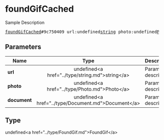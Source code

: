 # foundGifCached

Sample Description

<pre>
<a href="../constructor/foundGifCached.md">foundGifCached</a>#9c750409 url:undefined<a href="../type/string.md">string</a> photo:undefined<a href="../type/Photo.md">Photo</a> document:undefined<a href="../type/Document.md">Document</a> = undefined<a href="../type/FoundGif.md">FoundGif</a>;
</pre>

## Parameters

| Name | Type | Description |
|------|:----:|-------------|
| **url** | undefined&lt;a href=&#34;../type/string.md&#34;&gt;string&lt;/a&gt; | Param description |
| **photo** | undefined&lt;a href=&#34;../type/Photo.md&#34;&gt;Photo&lt;/a&gt; | Param description |
| **document** | undefined&lt;a href=&#34;../type/Document.md&#34;&gt;Document&lt;/a&gt; | Param description |

## Type

undefined&lt;a href=&#34;../type/FoundGif.md&#34;&gt;FoundGif&lt;/a&gt;
